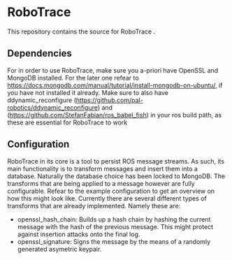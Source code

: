 # RoboTrace
This repository contains the source for RoboTrace .

## Dependencies
For in order to use RoboTrace, make sure you a-priori have OpenSSL and MongoDB installed. For the later one refear to https://docs.mongodb.com/manual/tutorial/install-mongodb-on-ubuntu/, if you have not installed it already. Make sure to also have ddynamic_reconfigure (https://github.com/pal-robotics/ddynamic_reconfigure) and (https://github.com/StefanFabian/ros_babel_fish) in your ros build path, as these are essential for RoboTrace to work

## Configuration
RoboTrace in its core is a tool to persist ROS message streams. As such, its main functionality is to transform messages and insert them into a database. Naturally the database choice has been locked to MongoDB. The transforms that are being applied to a message however are fully configurable. Refear to the example configuration to get an overview on how this might look like. Currently there are several different types of transforms that are already implemented. Namely these are:

 - openssl_hash_chain: Builds up a hash chain by hashing the current message with the hash of the previous message. This might protect against insertion attacks onto the final log.
 - openssl_signature: Signs the message by the means of a randomly generated asymetric keypair. 
